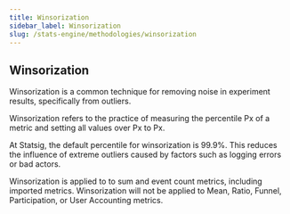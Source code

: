 ```yaml
---
title: Winsorization
sidebar_label: Winsorization
slug: /stats-engine/methodologies/winsorization
---
```


## Winsorization

Winsorization is a common technique for removing noise in experiment results, specifically from outliers.

Winsorization refers to the practice of measuring the percentile Px of a metric and setting all values over Px to Px.

At Statsig, the default percentile for winsorization is 99.9%. This reduces the influence of extreme outliers caused by factors such as logging errors or bad actors.

Winsorization is applied to to sum and event count metrics, including imported metrics. Winsorization will not be applied to Mean, Ratio, Funnel, Participation, or User Accounting metrics.
